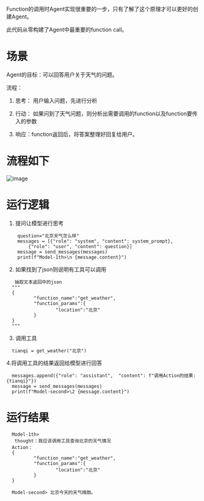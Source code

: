 Function的调用时Agent实现很重要的一步，只有了解了这个原理才可以更好的创建Agent。

此代码从零构建了Agent中最重要的function call。

# 场景

Agent的目标：可以回答用户关于天气的问题。

流程：

1. 思考： 用户输入问题，先进行分析

2. 行动： 如果问到了天气问题，则分析出需要调用的function以及function要传入的参数

3. 响应：function返回后，将答案整理好回复给用户。

# 流程如下

![image](https://github.com/user-attachments/assets/5a8c510c-fd35-46c2-956c-95ad1fc4f98e)

# 运行逻辑

1. 提问让模型进行思考
```
    question="北京天气怎么样"
    messages = [{"role": "system", "content": system_prompt},
        {"role": "user", "content": question}]
    message = send_messages(messages)
    print(f"Model-1th>\n {message.content}")
```

2. 如果找到了json则说明有工具可以调用
```
   抽取文本返回中的json
  """
  {
          "function_name":"get_weather",
          "function_params":{
                  "location":"北京"
          }
  }
  """
```
  
3. 调用工具
```
  tianqi = get_weather("北京")
```

4.将调用工具的结果返回给模型进行回答
```
  messages.append({"role": "assistant",  "content": f"调用Action的结果:{tianqi}"})
  message = send_messages(messages)
  print(f"Model-second>\2 {message.content}")
```

# 运行结果
```
  Model-1th>
   thought：我应该调用工具查询北京的天气情况
  Action：
  {
          "function_name":"get_weather",
          "function_params":{
                  "location":"北京"
          }
  }

  Model-second> 北京今天的天气晴朗。
```
